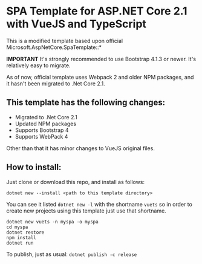 # SPA Template for ASP.NET Core 2.1 with VueJS and TypeScript

This is a modified template based upon official Microsoft.AspNetCore.SpaTemplate::*

**IMPORTANT** It's strongly recommended to use Bootstrap 4.1.3 or newer. It's relatively easy to migrate.

As of now, official template uses Webpack 2 and older NPM packages, and it hasn't been migrated to .Net Core 2.1.

## This template has the following changes:

- Migrated to .Net Core 2.1
- Updated NPM packages
- Supports Bootstrap 4
- Supports WebPack 4

Other than that it has minor changes to VueJS original files.

## How to install:

Just clone or download this repo, and install as follows:

```
dotnet new --install <path to this template directory>
```
You can see it listed `dotnet new -l` with the shortname `vuets` so in order to create new projects using this template just use that shortname.

```
dotnet new vuets -n myspa -o myspa
cd myspa
dotnet restore
npm install
dotnet run
```
To publish, just as usual: `dotnet publish -c release`